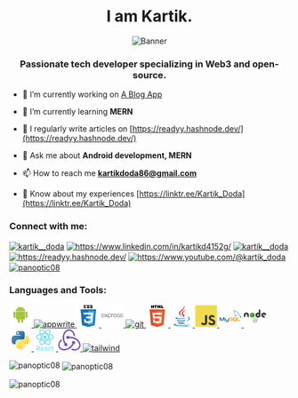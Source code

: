 
<h1 align="center">I am Kartik.</h1>
<div align="center">
    <img src="https://media.licdn.com/dms/image/D4E12AQEPbbOJUn_4XA/article-cover_image-shrink_720_1280/0/1692533430535?e=2147483647&v=beta&t=VmxrDTVlVjWSEMSKPAGZSzFxJS1MT6k4tEnOZ_S_Wjs" alt="Banner" style="width:80%; max-width:900px;"/>
</div>

<h3 align="center">Passionate tech developer specializing in Web3 and open-source.</h3>
<!-- <img align="right" alt="Coding" width="300" src="https://media4.giphy.com/media/v1.Y2lkPTc5MGI3NjExczFlcWwwaDhpdmY5NG8yMGR6NDU2dTU3ZzhxNG01cHZmbDNoaHg2NCZlcD12MV9pbnRlcm5hbF9naWZfYnlfaWQmY3Q9Zw/6BBWgIxT7MZfUVWXdj/giphy.webp"> -->



- 🔭 I’m currently working on [A Blog App](https://github.com/Panoptic08/Blog-App)

- 🌱 I’m currently learning **MERN**

- 📝 I regularly write articles on [https://readyy.hashnode.dev/](https://readyy.hashnode.dev/)

- 💬 Ask me about **Android development, MERN**

- 📫 How to reach me **kartikdoda86@gmail.com**

- 📄 Know about my experiences [https://linktr.ee/Kartik_Doda](https://linktr.ee/Kartik_Doda)

<h3 align="left">Connect with me:</h3>
<p align="left">
<a href="https://twitter.com/kartik__doda" target="blank"><img align="center" src="https://raw.githubusercontent.com/rahuldkjain/github-profile-readme-generator/master/src/images/icons/Social/twitter.svg" alt="kartik__doda" height="30" width="40" /></a>
<a href="https://linkedin.com/in/https://www.linkedin.com/in/kartikd4152g/" target="blank"><img align="center" src="https://raw.githubusercontent.com/rahuldkjain/github-profile-readme-generator/master/src/images/icons/Social/linked-in-alt.svg" alt="https://www.linkedin.com/in/kartikd4152g/" height="30" width="40" /></a>
<a href="https://instagram.com/kartik__doda" target="blank"><img align="center" src="https://raw.githubusercontent.com/rahuldkjain/github-profile-readme-generator/master/src/images/icons/Social/instagram.svg" alt="kartik__doda" height="30" width="40" /></a>
<a href="https://hashnode.com/https://readyy.hashnode.dev/" target="blank"><img align="center" src="https://raw.githubusercontent.com/rahuldkjain/github-profile-readme-generator/master/src/images/icons/Social/hashnode.svg" alt="https://readyy.hashnode.dev/" height="30" width="40" /></a>
<a href="https://www.youtube.com/c/https://www.youtube.com/@kartik_doda" target="blank"><img align="center" src="https://raw.githubusercontent.com/rahuldkjain/github-profile-readme-generator/master/src/images/icons/Social/youtube.svg" alt="https://www.youtube.com/@kartik_doda" height="30" width="40" /></a>
<a href="https://www.leetcode.com/panoptic08" target="blank"><img align="center" src="https://raw.githubusercontent.com/rahuldkjain/github-profile-readme-generator/master/src/images/icons/Social/leet-code.svg" alt="panoptic08" height="30" width="40" /></a>
</p>

<h3 align="left">Languages and Tools:</h3>
<p align="left"> <a href="https://developer.android.com" target="_blank" rel="noreferrer"> <img src="https://raw.githubusercontent.com/devicons/devicon/master/icons/android/android-original-wordmark.svg" alt="android" width="40" height="40"/> </a> <a href="https://appwrite.io" target="_blank" rel="noreferrer"> <img src="https://www.vectorlogo.zone/logos/appwriteio/appwriteio-icon.svg" alt="appwrite" width="40" height="40"/> </a> <a href="https://www.w3schools.com/css/" target="_blank" rel="noreferrer"> <img src="https://raw.githubusercontent.com/devicons/devicon/master/icons/css3/css3-original-wordmark.svg" alt="css3" width="40" height="40"/> </a> <a href="https://expressjs.com" target="_blank" rel="noreferrer"> <img src="https://raw.githubusercontent.com/devicons/devicon/master/icons/express/express-original-wordmark.svg" alt="express" width="40" height="40"/> </a> <a href="https://git-scm.com/" target="_blank" rel="noreferrer"> <img src="https://www.vectorlogo.zone/logos/git-scm/git-scm-icon.svg" alt="git" width="40" height="40"/> </a> <a href="https://www.w3.org/html/" target="_blank" rel="noreferrer"> <img src="https://raw.githubusercontent.com/devicons/devicon/master/icons/html5/html5-original-wordmark.svg" alt="html5" width="40" height="40"/> </a> <a href="https://www.java.com" target="_blank" rel="noreferrer"> <img src="https://raw.githubusercontent.com/devicons/devicon/master/icons/java/java-original.svg" alt="java" width="40" height="40"/> </a> <a href="https://developer.mozilla.org/en-US/docs/Web/JavaScript" target="_blank" rel="noreferrer"> <img src="https://raw.githubusercontent.com/devicons/devicon/master/icons/javascript/javascript-original.svg" alt="javascript" width="40" height="40"/> </a> <a href="https://www.mysql.com/" target="_blank" rel="noreferrer"> <img src="https://raw.githubusercontent.com/devicons/devicon/master/icons/mysql/mysql-original-wordmark.svg" alt="mysql" width="40" height="40"/> </a> <a href="https://nodejs.org" target="_blank" rel="noreferrer"> <img src="https://raw.githubusercontent.com/devicons/devicon/master/icons/nodejs/nodejs-original-wordmark.svg" alt="nodejs" width="40" height="40"/> </a> <a href="https://www.python.org" target="_blank" rel="noreferrer"> <img src="https://raw.githubusercontent.com/devicons/devicon/master/icons/python/python-original.svg" alt="python" width="40" height="40"/> </a> <a href="https://reactjs.org/" target="_blank" rel="noreferrer"> <img src="https://raw.githubusercontent.com/devicons/devicon/master/icons/react/react-original-wordmark.svg" alt="react" width="40" height="40"/> </a> <a href="https://redux.js.org" target="_blank" rel="noreferrer"> <img src="https://raw.githubusercontent.com/devicons/devicon/master/icons/redux/redux-original.svg" alt="redux" width="40" height="40"/> </a> <a href="https://tailwindcss.com/" target="_blank" rel="noreferrer"> <img src="https://www.vectorlogo.zone/logos/tailwindcss/tailwindcss-icon.svg" alt="tailwind" width="40" height="40"/> </a> </p>

<p><img align="left" src="https://github-readme-stats.vercel.app/api/top-langs?username=panoptic08&show_icons=true&locale=en&layout=compact" alt="panoptic08" /></p>

<p>&nbsp;<img align="center" src="https://github-readme-stats.vercel.app/api?username=panoptic08&show_icons=true&locale=en" alt="panoptic08" /></p>

<p><img align="center" src="https://github-readme-streak-stats.herokuapp.com/?user=panoptic08&" alt="panoptic08" /></p>
